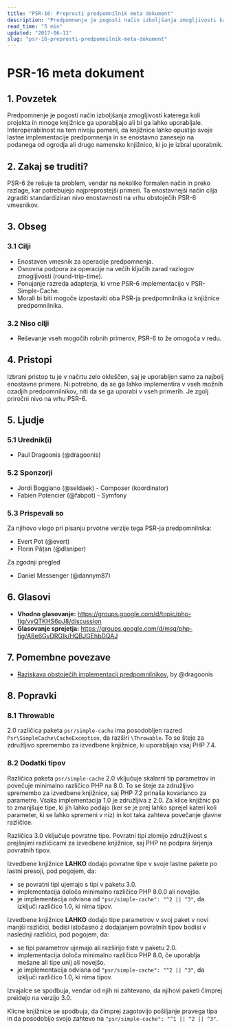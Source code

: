 ```yaml
---
title: "PSR-16: Preprosti predpomnilnik meta dokument"
description: "Predpomnenje je pogosti način izboljšanja zmogljivosti katerega koli projekta in mnoge knjižnice ga uporabljajo ali bi ga lahko uporabljale."
read_time: "5 min"
updated: "2017-06-11"
slug: "psr-16-preprosti-predpomnilnik-meta-dokument"
---
```


# PSR-16 meta dokument

## 1. Povzetek

Predpomnenje je pogosti način izboljšanja zmogljivosti katerega koli projekta in
mnoge knjižnice ga uporabljajo ali bi ga lahko uporabljale. Interoperabilnost na tem nivoju
pomeni, da knjižnice lahko opustijo svoje lastne implementacije predpomnenja in se enostavno zanesejo
na podanega od ogrodja ali drugo namensko knjižnico, ki jo je izbral uporabnik.


## 2. Zakaj se truditi?

PSR-6 že rešuje ta problem, vendar na nekoliko formalen način in preko razlage,
kar potrebujejo najpreprostejši primeri. Ta enostavnejši način cilja zgraditi
standardiziran nivo enostavnosti na vrhu obstoječih PSR-6 vmesnikov.

## 3. Obseg

### 3.1 Cilji

* Enostaven vmesnik za operacije predpomnenja.
* Osnovna podpora za operacije na večih ključih zarad razlogov
  zmogljivosti (round-trip-time).
* Ponujanje razreda adapterja, ki vrne PSR-6 implementacijo v
  PSR-Simple-Cache.
* Morali bi biti mogoče izpostaviti oba PSR-ja predpomnilnika iz knjižnice predpomnilnika.

### 3.2 Niso cilji

* Reševanje vseh mogočih robnih primerov, PSR-6 to že omogoča v redu.


## 4. Pristopi

Izbrani pristop tu je v načrtu zelo okleščen, saj je uporabljen
samo za najbolj enostavne primere. Ni potrebno, da se ga lahko implementira v
vseh možnih ozadjih predpomnilnikov, niti da se ga uporabi v vseh primerih. Je zgolj
priročni nivo na vrhu PSR-6.

## 5. Ljudje

### 5.1 Urednik(i)

* Paul Dragoonis (@dragoonis)

### 5.2 Sponzorji

* Jordi Boggiano (@seldaek) - Composer (koordinator)
* Fabien Potencier (@fabpot) - Symfony

### 5.3 Prispevali so

Za njihovo vlogo pri pisanju prvotne verzije tega PSR-ja predpomnilnika:

* Evert Pot (@evert)
* Florin Pățan (@dlsniper)

Za zgodnji pregled

* Daniel Messenger (@dannym87)

## 6. Glasovi

* **Vhodno glasovanje:**  https://groups.google.com/d/topic/php-fig/vyQTKHS6pJ8/discussion
* **Glasovanje sprejetja:**  https://groups.google.com/d/msg/php-fig/A8e6GvDRGIk/HQBJGEhbDQAJ

## 7. Pomembne povezave

* [Raziskava obstoječih implementacij predpomnilnikov][1], by @dragoonis

[1]: https://docs.google.com/spreadsheet/ccc?key=0Ak2JdGialLildEM2UjlOdnA4ekg3R1Bfeng5eGlZc1E#gid=0

## 8. Popravki

### 8.1 Throwable

2.0 različica paketa `psr/simple-cache` ima posodobljen razred
`Psr\SimpleCache\CacheException`, da razširi `\Throwable`. To se šteje za
združljivo spremembo za izvedbene knjižnice, ki uporabljajo vsaj PHP 7.4.

### 8.2 Dodatki tipov

Različica paketa `psr/simple-cache` 2.0 vključuje skalarni tip parametrov in
povečuje minimalno različico PHP na 8.0. To se šteje za združljivo spremembo za
izvedbene knjižnice, saj PHP 7.2 prinaša kovarianco za parametre. Vsaka
implementacija 1.0 je združljiva z 2.0. Za klice knjižnic pa to zmanjšuje tipe,
ki jih lahko podajo (ker se je prej lahko sprejel kateri koli parameter, ki se
lahko spremeni v niz) in kot taka zahteva povečanje glavne različice.

Različica 3.0 vključuje povratne tipe. Povratni tipi zlomijo združljivost s
prejšnjimi različicami za izvedbene knjižnice, saj PHP ne podpira širjenja
povratnih tipov.

Izvedbene knjižnice **LAHKO** dodajo povratne tipe v svoje lastne pakete po
lastni presoji, pod pogojem, da:

* se povratni tipi ujemajo s tipi v paketu 3.0.
* implementacija določa minimalno različico PHP 8.0.0 ali novejšo.
* je implementacija odvisna od `"psr/simple-cache": "^2 || ^3"`, da izključi
  različico 1.0, ki nima tipov.

Izvedbene knjižnice **LAHKO** dodajo tipe parametrov v svoj paket v novi manjši
različici, bodisi istočasno z dodajanjem povratnih tipov bodisi v naslednji
različici, pod pogojem, da:

* se tipi parametrov ujemajo ali razširijo tiste v paketu 2.0.
* implementacija določa minimalno različico PHP 8.0, če uporablja mešane ali tipe unij ali novejšo.
* je implementacija odvisna od `"psr/simple-cache": "^2 || ^3"`, da izključi
  različico 1.0, ki nima tipov.

Izvajalce se spodbuja, vendar od njih ni zahtevano, da njihovi paketi čimprej
preidejo na verzijo 3.0.

Klicne knjižnice se spodbuja, da čimprej zagotovijo pošiljanje pravega tipa in
da posodobijo svojo zahtevo na `"psr/simple-cache": "^1 || ^2 || ^3"`.
